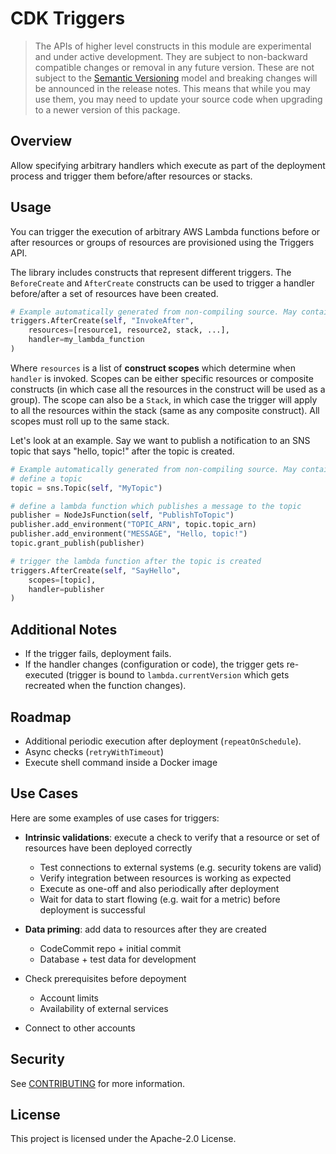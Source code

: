 # CDK Triggers

> The APIs of higher level constructs in this module are experimental and under active development.
> They are subject to non-backward compatible changes or removal in any future version. These are
> not subject to the [Semantic Versioning](https://semver.org/) model and breaking changes will be
> announced in the release notes. This means that while you may use them, you may need to update
> your source code when upgrading to a newer version of this package.

## Overview

Allow specifying arbitrary handlers which execute as part of the deployment process and trigger them before/after resources or stacks.

## Usage

You can trigger the execution of arbitrary AWS Lambda functions before or after resources or groups of resources are provisioned using the Triggers API.

The library includes constructs that represent different triggers. The `BeforeCreate` and `AfterCreate` constructs can be used to trigger a handler before/after a set of resources have been created.

```python
# Example automatically generated from non-compiling source. May contain errors.
triggers.AfterCreate(self, "InvokeAfter",
    resources=[resource1, resource2, stack, ...],
    handler=my_lambda_function
)
```

Where `resources` is a list of **construct scopes** which determine when `handler` is invoked. Scopes can be either specific resources or composite constructs (in which case all the resources in the construct will be used as a group). The scope can also be a `Stack`, in which case the trigger will apply to all the resources within the stack (same as any composite construct). All scopes must roll up to the same stack.

Let's look at an example. Say we want to publish a notification to an SNS topic that says "hello, topic!" after the topic is created.

```python
# Example automatically generated from non-compiling source. May contain errors.
# define a topic
topic = sns.Topic(self, "MyTopic")

# define a lambda function which publishes a message to the topic
publisher = NodeJsFunction(self, "PublishToTopic")
publisher.add_environment("TOPIC_ARN", topic.topic_arn)
publisher.add_environment("MESSAGE", "Hello, topic!")
topic.grant_publish(publisher)

# trigger the lambda function after the topic is created
triggers.AfterCreate(self, "SayHello",
    scopes=[topic],
    handler=publisher
)
```

## Additional Notes

* If the trigger fails, deployment fails.
* If the handler changes (configuration or code), the trigger gets re-executed (trigger is bound to `lambda.currentVersion` which gets recreated
  when the function changes).

## Roadmap

* Additional periodic execution after deployment (`repeatOnSchedule`).
* Async checks (`retryWithTimeout`)
* Execute shell command inside a Docker image

## Use Cases

Here are some examples of use cases for triggers:

* **Intrinsic validations**: execute a check to verify that a resource or set of resources have been deployed correctly

  * Test connections to external systems (e.g. security tokens are valid)
  * Verify integration between resources is working as expected
  * Execute as one-off and also periodically after deployment
  * Wait for data to start flowing (e.g. wait for a metric) before deployment is successful
* **Data priming**: add data to resources after they are created

  * CodeCommit repo + initial commit
  * Database + test data for development
* Check prerequisites before depoyment

  * Account limits
  * Availability of external services
* Connect to other accounts

## Security

See [CONTRIBUTING](CONTRIBUTING.md#security-issue-notifications) for more information.

## License

This project is licensed under the Apache-2.0 License.
